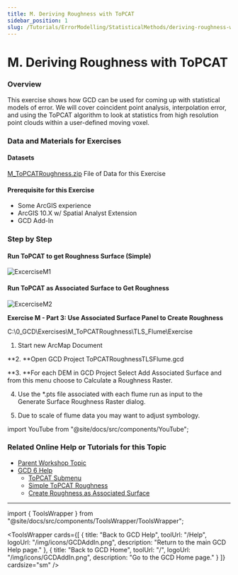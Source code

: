 ```yaml
---
title: M. Deriving Roughness with ToPCAT
sidebar_position: 1
slug: /Tutorials/ErrorModelling/StatisticalMethods/deriving-roughness-with-topcat
---
```


# M. Deriving Roughness with ToPCAT

### Overview

This exercise shows how GCD can be used for coming up with statistical models of error. We will cover coincident point analysis, interpolation error, and using the ToPCAT algorithm to look at statistics from high resolution point clouds within a user-defined moving voxel. 

### Data and Materials for Exercises

#### Datasets

[M_ToPCATRoughness.zip](http://etalweb.joewheaton.org/etal_workshops/GCD/2015_USU/M_TopCATRoughness.zip) File of Data for this Exercise

#### Prerequisite for this Exercise

- Some ArcGIS experience
- ArcGIS 10.X w/ Spatial Analyst Extension
- GCD Add-In

### Step by Step

#### Run ToPCAT to get Roughness Surface (Simple)



![ExcerciseM1](/img/tutorials/ExcerciseM1.png)

#### Run ToPCAT as Associated Surface to Get Roughness

![ExcerciseM2](/img/tutorials/ExcerciseM2.png)

**Exercise M - Part 3: Use Associated Surface Panel to Create Roughness**

C:\0_GCD\Exercises\M_ToPCATRoughness\TLS_Flume\Exercise

1. Start new ArcMap Document

**2. **Open GCD Project  ToPCATRoughnessTLSFlume.gcd

**3. **For each DEM in GCD Project Select Add Associated Surface and from this menu choose to Calculate a Roughness Raster.

4. Use the *.pts file associated with each flume run as input to the Generate Surface Roughness Raster dialog.

5. Due to scale of flume data you may want to adjust symbology.

import YouTube from "@site/docs/src/components/YouTube";

<YouTube embedId="v5xd9-UQook" title="ToPCAT Roughness Video Tutorial" />

### Related Online Help or Tutorials for this Topic

- [Parent Workshop Topic](/Help/Workshops/workshop-topics/versions/3-day-workshop/2-errors-uncertainties/m-using-topcat-gcd-for-roughness-estimation-surface-construction)
- [GCD 6 Help](/)
  - [ToPCAT Submenu](/gcd-command-reference/data-prep-menu/e-topcat-menu)
  - [Simple ToPCAT Roughness](/gcd-command-reference/gcd-analysis-menu/b-roughness-analysis-submenu/i-simple-topcat-roughness)
  - [Create Roughness as Associated Surface](/gcd-command-reference/gcd-project-explorer/d-dem-context-menu/iv-add-associated-surface/4-deriving-roughness)

------

import { ToolsWrapper } from "@site/docs/src/components/ToolsWrapper/ToolsWrapper";

<ToolsWrapper
  cards={[
    {
      title: "Back to GCD Help",
      toolUrl: "/Help",
      logoUrl: "/img/icons/GCDAddIn.png",
      description: "Return to the main GCD Help page."
    },
    {
      title: "Back to GCD Home",
      toolUrl: "/",
      logoUrl: "/img/icons/GCDAddIn.png",
      description: "Go to the GCD Home page."
    }
  ]}
  cardsize="sm"
/>